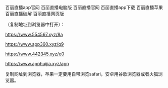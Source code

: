 百丽直播app官网
百丽直播电脑版
百丽直播官网
百丽直播app下载
百丽直播苹果
百丽直播破解
百丽直播网页版
 

 （复制地址到浏览器中打开）：

https://www.554567.xyz/8a

https://www.app360.xyz/q9

https://www.442345.xyz/e0

https://www.apphuijia.xyz/app

复制网址到浏览器，苹果一定要用自带浏览safari，安卓用谷歌浏览器或者火狐浏览器。
